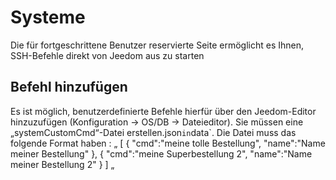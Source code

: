 # Systeme

Die für fortgeschrittene Benutzer reservierte Seite ermöglicht es Ihnen, SSH-Befehle direkt von Jeedom aus zu starten

## Befehl hinzufügen

Es ist möglich, benutzerdefinierte Befehle hierfür über den Jeedom-Editor hinzuzufügen (Konfiguration -> OS/DB -> Dateieditor). Sie müssen eine „systemCustomCmd“-Datei erstellen.json`in`data`. Die Datei muss das folgende Format haben :
„
[
{
"cmd":"meine tolle Bestellung",
"name":"Name meiner Bestellung"
},
{
"cmd":"meine Superbestellung 2",
"name":"Name meiner Bestellung 2"
}
]
„
